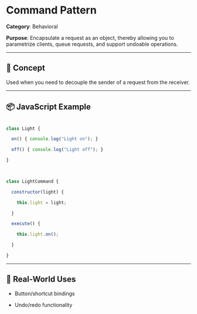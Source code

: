 # Command Pattern

  

**Category**: Behavioral  

**Purpose**: Encapsulate a request as an object, thereby allowing you to parametrize clients, queue requests, and support undoable operations.

  

---

  

## 🧠 Concept

Used when you need to decouple the sender of a request from the receiver.

  

---

  

## 📦 JavaScript Example

  

```js

class Light {

  on() { console.log("Light on"); }

  off() { console.log("Light off"); }

}

  

class LightCommand {

  constructor(light) {

    this.light = light;

  }

  execute() {

    this.light.on();

  }

}

```

  

---

  

## 🚀 Real-World Uses

- Button/shortcut bindings

- Undo/redo functionality